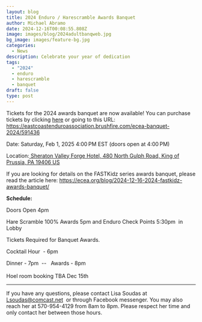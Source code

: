 ```yaml
---
layout: blog
title: 2024 Enduro / Harescramble Awards Banquet
author: Michael Abramo
date: 2024-12-16T00:08:55.808Z
image: images/blog/2024adultbanqweb.jpg
bg_image: images/feature-bg.jpg
categories:
  - News
description: Celebrate your year of dedication
tags:
  - "2024"
  - enduro
  - harescramble
  - banquet
draft: false
type: post
---
```

Tickets for the 2024 awards banquet are now available! You can purchase tickets by clicking [here](https://eastcoastenduroassociation.brushfire.com/ecea-banquet-2024/591436) or going to this URL: https://eastcoastenduroassociation.brushfire.com/ecea-banquet-2024/591436

Date: Saturday, Feb 1, 2025 4:00 PM EST (doors open at 4:00 PM)

Location:[ Sheraton Valley Forge Hotel, 480 North Gulph Road, King of Prussia, PA 19406 US](https://www.google.com/maps/search/480+North+Gulph+Road%2c+King+of+Prussia%2c+PA+19406+US/@40.0896876,-75.40983469999999,17z "Get Directions (new window)")

If you are looking for details on the FASTKidz series awards banquet, please read the article here: https://ecea.org/blog/2024-12-16-2024-fastkidz-awards-banquet/

**Schedule:**

Doors Open 4pm

Hare Scramble 100% Awards 5pm and Enduro Check Points 5:30pm  in Lobby 

Tickets Required for Banquet Awards.

Cocktail Hour  - 6pm

Dinner - 7pm  --   Awards - 8pm \
\
Hoel room booking TBA Dec 15th 

- - -

If you have any questions, please contact Lisa Soudas at [Lsoudas@comcast.net](mailto:Lsoudas@comcast.net)  or through Facebook messenger. You may also reach her at 570-954-4129 from 8am to 8pm. Please respect her time and only contact her between those hours.